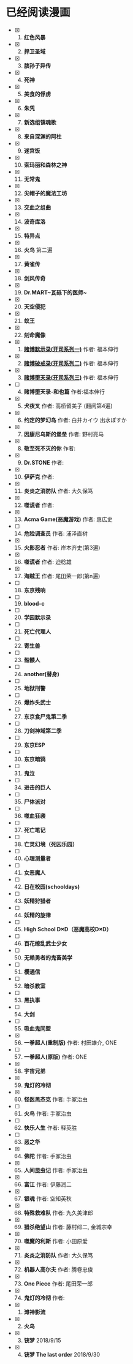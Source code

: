 # 已经阅读漫画

- [x] 1. **红色风暴** 
- [x] 2. **捍卫圣域**
- [x] 3. **膑孙子异传**
- [x] 4. **死神**
- [x] 5. **美食的俘虏**
- [x] 6. **朱凭**
- [x] 7. **新选组镇魂歌**
- [x] 8. **来自深渊的阿杜**
- [x] 9. **迷宫饭**
- [x] 10. **索玛丽和森林之神**
- [x] 11. **无常鬼**
- [x] 12. **尖帽子的魔法工坊**
- [x] 13. **交血之组曲**
- [x] 14. **波奇库洛**
- [x] 15. **特异点**
- [x] 16. **火鸟** 第二遍
- [x] 17. **黄雀传**
- [x] 18. **剑风传奇**
- [x] 19. **Dr.MART\~瓦砾下的医师\~**
- [x] 20. **天空侵犯**
- [x] 21. **蚁王**
- [x] 22. **刻命魔像**


- [x] 1. **[赌博默示录(开司系列一)](./comics/2017/开司系列读后感.md#赌博默示录)** 作者: 福本伸行
- [x] 2. **[赌博破戒录(开司系列二)](./comics/2017/开司系列读后感.md#赌博破戒录)** 作者: 福本伸行
- [x] 3. **[赌博堕天录(开司系列三)](./comics/2017/开司系列读后感.md#赌博堕天录)** 作者: 福本伸行
- [ ] 4. **赌博堕天录-和也篇** 作者:福本伸行
- [x] 5. **犬夜叉** 作者: 高桥留美子 (翻阅第4遍)
- [x] 6. **约定的梦幻岛** 作者: 白井カイウ 出水ぽすか
- [x] 7. **因康尼乌斯的堡垒** 作者: 野村亮马
- [x] 8. **敬至死不灭的你** 作者:
- [x] 9. **Dr.STONE** 作者:
- [x] 10. **伊萨克** 作者:
- [x] 11. **炎炎之消防队** 作者: 大久保笃
- [x] 12. **噬谎者** 作者: 
- [x] 13. **Acma Game(恶魔游戏)** 作者: 惠広史
- [ ] 14. **危险调查员** 作者: 浦泽直树
- [x] 15. **火影忍者** 作者: 岸本齐史(第3遍)
- [x] 16. **噬谎者** 作者: 迫稔雄
- [x] 17. **海贼王** 作者: 尾田荣一郎(第n遍)
- [ ] 18. **东京残响**
- [ ] 19. **blood-c**
- [ ] 20. **学园默示录**
- [ ] 21. **死亡代理人**
- [ ] 22. **寄生兽**
- [ ] 23. **骷髅人**
- [ ] 24. **another(替身)**
- [ ] 25. **地狱刑警**
- [ ] 26. **爆炸头武士**
- [ ] 27. **东京食尸鬼第二季**
- [ ] 28. **刀剑神域第二季**
- [ ] 29. **东京ESP**
- [ ] 30. **东京暗鸦**
- [ ] 31. **鬼泣**
- [ ] 34. **进击的巨人**
- [ ] 35. **尸体派对**
- [ ] 36. **噬血狂袭**
- [ ] 37. **死亡笔记**
- [ ] 38. **亡灵幻境（死囚乐园）**
- [ ] 40. **心理测量者**
- [ ] 41. **女恶魔人**
- [ ] 42. **日在校园(schooldays)**
- [ ] 43. **妖精狩猎者**
- [ ] 44. **妖精的旋律**
- [ ] 45. **High School D×D（恶魔高校D×D）**
- [ ] 46. **百花缭乱武士少女**
- [ ] 50. **无赖勇者的鬼畜美学**
- [ ] 51. **樱通信**
- [ ] 52. **暗杀教室**
- [ ] 53. **黑执事**
- [ ] 54. **大剑**
- [ ] 55. **吸血鬼同盟**
- [x] 56. **一拳超人(重制版)** 作者: 村田雄介, ONE
- [ ] 57. **一拳超人(原版)** 作者: ONE
- [x] 58. **宇宙兄弟**
- [x] 59. **鬼灯的冷彻**
- [x] 60. **怪医黑杰克** 作者: 手冢治虫
- [ ] 61. **火鸟** 作者: 手冢治虫
- [ ] 62. **快乐人生** 作者: 释英胜
- [ ] 63. **恶之华**
- [x] 64. **佛陀** 作者: 手冢治虫
- [x] 65. **人间昆虫记** 作者: 手冢治虫
- [x] 66. **富江** 作者: 伊藤润二
- [x] 67. **银魂** 作者: 空知英秋
- [x] 68. **特殊救难队** 作者: 九久美津郎
- [x] 69. **猎杀绝望山** 作者: 藤村绯二, 金城宗幸
- [x] 70. **噬魔的利斯** 作者: 小田原爱
- [x] 71. **炎炎之消防队** 作者: 大久保笃
- [x] 72. **机器人高尔夫** 作者: 腾卷忠俊
- [x] 73. **One Piece** 作者: 尾田荣一郎
- [x] 74. **鬼灯的冷彻** 作者: 


- [x] 1. **滩神影流**
- [x] 2. **火鸟** 
- [x] 3. **铳梦** 2018/9/15
- [x] 4. **铳梦 The last order** 2018/9/30


